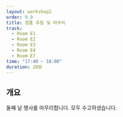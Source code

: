```yaml
---
layout: workshop2
order: 9.9
title: 경품 추첨 및 마무리
track:
  - Room E1
  - Room E2
  - Room E3
  - Room E4
  - Room E7
time: "17:40 ~ 18:00"
duration: 20분
---
```

## 개요
둘째 날 행사를 마무리합니다. 모두 수고하셨습니다.
